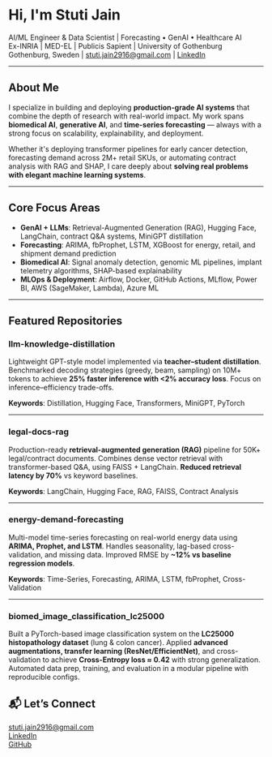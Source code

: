 # Hi, I'm Stuti Jain

AI/ML Engineer & Data Scientist | Forecasting • GenAI • Healthcare AI  
Ex-INRIA | MED-EL | Publicis Sapient | University of Gothenburg  
Gothenburg, Sweden | stuti.jain2916@gmail.com | [LinkedIn](https://linkedin.com/in/stutijain)

---

## About Me

I specialize in building and deploying **production-grade AI systems** that combine the depth of research with real-world impact. My work spans **biomedical AI**, **generative AI**, and **time-series forecasting** — always with a strong focus on scalability, explainability, and deployment.

Whether it's deploying transformer pipelines for early cancer detection, forecasting demand across 2M+ retail SKUs, or automating contract analysis with RAG and SHAP, I care deeply about **solving real problems with elegant machine learning systems**.

---

## Core Focus Areas

- **GenAI + LLMs**: Retrieval-Augmented Generation (RAG), Hugging Face, LangChain, contract Q&A systems, MiniGPT distillation  
- **Forecasting**: ARIMA, fbProphet, LSTM, XGBoost for energy, retail, and shipment demand prediction  
- **Biomedical AI**: Signal anomaly detection, genomic ML pipelines, implant telemetry algorithms, SHAP-based explainability  
- **MLOps & Deployment**: Airflow, Docker, GitHub Actions, MLflow, Power BI, AWS (SageMaker, Lambda), Azure ML  

---

## Featured Repositories

### llm-knowledge-distillation
Lightweight GPT-style model implemented via **teacher–student distillation**. Benchmarked decoding strategies (greedy, beam, sampling) on 10M+ tokens to achieve **25% faster inference with <2% accuracy loss**. Focus on inference–efficiency trade-offs.

**Keywords**: Distillation, Hugging Face, Transformers, MiniGPT, PyTorch

---

### legal-docs-rag
Production-ready **retrieval-augmented generation (RAG)** pipeline for 50K+ legal/contract documents. Combines dense vector retrieval with transformer-based Q&A, using FAISS + LangChain. **Reduced retrieval latency by 70%** vs keyword baselines.

**Keywords**: LangChain, Hugging Face, RAG, FAISS, Contract Analysis

---

### energy-demand-forecasting
Multi-model time-series forecasting on real-world energy data using **ARIMA, Prophet, and LSTM**. Handles seasonality, lag-based cross-validation, and missing data. Improved RMSE by **~12% vs baseline regression models**.

**Keywords**: Time-Series, Forecasting, ARIMA, LSTM, fbProphet, Cross-Validation

---

### biomed_image_classification_lc25000
Built a PyTorch-based image classification system on the **LC25000 histopathology dataset** (lung & colon cancer). Applied **advanced augmentations, transfer learning (ResNet/EfficientNet)**, and cross-validation to achieve **Cross-Entropy loss ≈ 0.42** with strong generalization. Automated data prep, training, and evaluation in a modular pipeline with reproducible configs.

## 📬 Let’s Connect

stuti.jain2916@gmail.com  
[LinkedIn](https://linkedin.com/in/stutijain)  
[GitHub](https://github.com/Stuti-code-dot)  
